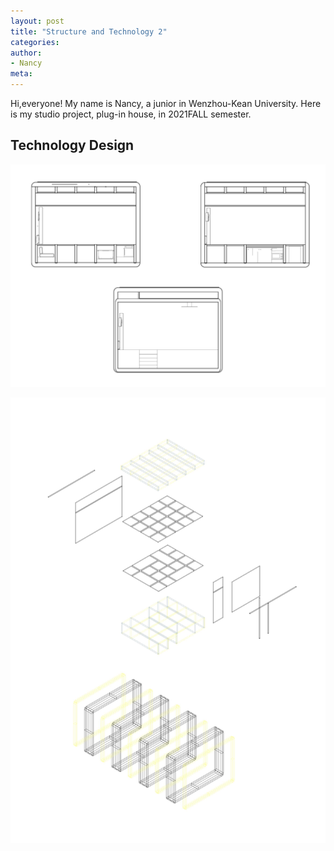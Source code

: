 ```yaml
---
layout: post
title: "Structure and Technology 2"
categories:
author:
- Nancy
meta:
---
```


Hi,everyone! My name is Nancy, a junior in Wenzhou-Kean University. Here is my studio project, plug-in house, in 2021FALL semester.

## Technology Design
![plan1](https://github.com/Nancyuz/Nancy/blob/master/assets/9%20(2).jpg?raw=true)

![plan1](https://github.com/Nancyuz/Nancy/blob/master/assets/9.24-4.jpg?raw=true)
